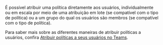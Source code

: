 É possível atribuir uma política diretamente aos usuários, individualmente ou em escala por meio de uma atribuição em lote (se compatível com o tipo de política) ou a um grupo do qual os usuários são membros (se compatível com o tipo de política). 

Para saber mais sobre as diferentes maneiras de atribuir políticas a usuários, confira [Atribuir políticas a seus usuários no Teams](../assign-policies.md).